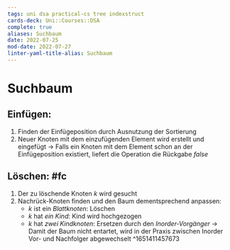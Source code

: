 ```yaml
---
tags: uni dsa practical-cs tree indexstruct 
cards-deck: Uni::Courses::DSA
complete: true
aliases: Suchbaum
date: 2022-07-25
mod-date: 2022-07-27
linter-yaml-title-alias: Suchbaum
---
```


# Suchbaum

## Einfügen:
1. Finden der Einfügeposition durch Ausnutzung der Sortierung
2. Neuer Knoten mit dem einzufügenden Element wird erstellt und eingefügt
	 -> Falls ein Knoten mit dem Element schon an der Einfügeposition existiert, liefert die Operation die Rückgabe *false*

## Löschen: #fc
1. Der zu löschende Knoten $k$ wird gesucht
2. Nachrück-Knoten finden und den Baum dementsprechend anpassen:
	- $k$ ist ein *Blattknoten*: Löschen
	- $k$ hat *ein Kind*: Kind wird hochgezogen
	- $k$ hat *zwei Kindknoten*: Ersetzen durch den *Inorder-Vorgänger*
		-> Damit der Baum nicht entartet, wird in der Praxis zwischen Inorder Vor- und Nachfolger abgewechselt
^1651411457673

